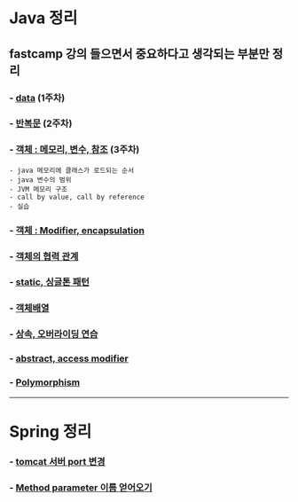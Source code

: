 # Java 정리

## fastcamp 강의 들으면서 중요하다고 생각되는 부분만 정리

### - [data](/src/basic/Readme.md) (1주차)
### - [반복문](/src/basic/forloop.md) (2주차) 
### - [객체 : 메모리, 변수, 참조](/src/object/Readme.md) (3주차)
    - java 메모리에 클래스가 로드되는 순서
    - java 변수의 범위
    - JVM 메모리 구조
    - call by value, call by reference
    - 실습
### - [객체 : Modifier, encapsulation](/src/object01/Readme.md) 
### - [객체의 협력 관계](/src/Cooperation/Readme.md)
### - [static, 싱글톤 패턴](/src/StaticVariables/Readme.md)
### - [객체배열](/src/Array/Readme.md)
### - [상속, 오버라이딩 연습](/src/CardDeck/Readme.md)
### - [abstract, access modifier](/src/Abstract/Readme.md)
### - [Polymorphism](/src/Polymorphism/Readme.md)

---------------------------
# Spring 정리

### - [tomcat 서버 port 변경](/Spring/Readme.md#tomcat-서버-port-변경)
### - [Method parameter 이름 얻어오기](/Spring/Readme.md#Method-parameter-이름-얻어오기)